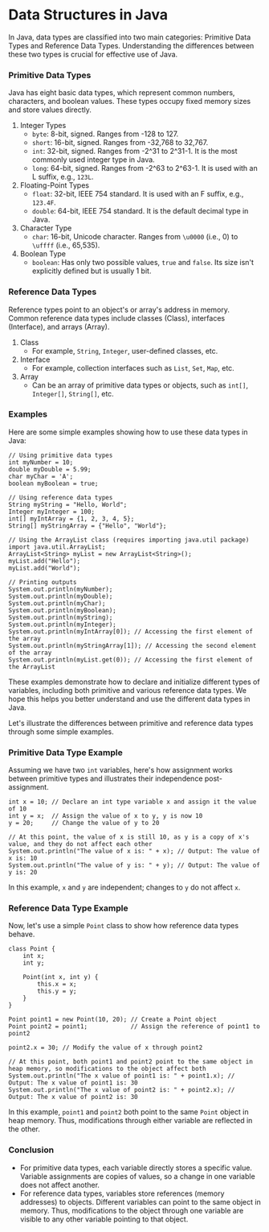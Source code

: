 

# Data Structures in Java

In Java, data types are classified into two main categories: Primitive Data Types and Reference Data Types. Understanding the differences between these two types is crucial for effective use of Java.

### Primitive Data Types

Java has eight basic data types, which represent common numbers, characters, and boolean values. These types occupy fixed memory sizes and store values directly.

1. Integer Types
   - `byte`: 8-bit, signed. Ranges from -128 to 127.
   - `short`: 16-bit, signed. Ranges from -32,768 to 32,767.
   - `int`: 32-bit, signed. Ranges from -2^31 to 2^31-1. It is the most commonly used integer type in Java.
   - `long`: 64-bit, signed. Ranges from -2^63 to 2^63-1. It is used with an L suffix, e.g., `123L`.
2. Floating-Point Types
   - `float`: 32-bit, IEEE 754 standard. It is used with an F suffix, e.g., `123.4F`.
   - `double`: 64-bit, IEEE 754 standard. It is the default decimal type in Java.
3. Character Type
   - `char`: 16-bit, Unicode character. Ranges from `\u0000` (i.e., 0) to `\uffff` (i.e., 65,535).
4. Boolean Type
   - `boolean`: Has only two possible values, `true` and `false`. Its size isn't explicitly defined but is usually 1 bit.

### Reference Data Types

Reference types point to an object's or array's address in memory. Common reference data types include classes (Class), interfaces (Interface), and arrays (Array).

1. Class
   - For example, `String`, `Integer`, user-defined classes, etc.
2. Interface
   - For example, collection interfaces such as `List`, `Set`, `Map`, etc.
3. Array
   - Can be an array of primitive data types or objects, such as `int[]`, `Integer[]`, `String[]`, etc.

### Examples

Here are some simple examples showing how to use these data types in Java:

```
// Using primitive data types
int myNumber = 10;
double myDouble = 5.99;
char myChar = 'A';
boolean myBoolean = true;

// Using reference data types
String myString = "Hello, World";
Integer myInteger = 100;
int[] myIntArray = {1, 2, 3, 4, 5};
String[] myStringArray = {"Hello", "World"};

// Using the ArrayList class (requires importing java.util package)
import java.util.ArrayList;
ArrayList<String> myList = new ArrayList<String>();
myList.add("Hello");
myList.add("World");

// Printing outputs
System.out.println(myNumber);
System.out.println(myDouble);
System.out.println(myChar);
System.out.println(myBoolean);
System.out.println(myString);
System.out.println(myInteger);
System.out.println(myIntArray[0]); // Accessing the first element of the array
System.out.println(myStringArray[1]); // Accessing the second element of the array
System.out.println(myList.get(0)); // Accessing the first element of the ArrayList

```

These examples demonstrate how to declare and initialize different types of variables, including both primitive and various reference data types. We hope this helps you better understand and use the different data types in Java.

Let's illustrate the differences between primitive and reference data types through some simple examples.

### Primitive Data Type Example

Assuming we have two `int` variables, here's how assignment works between primitive types and illustrates their independence post-assignment.

```
int x = 10; // Declare an int type variable x and assign it the value of 10
int y = x;  // Assign the value of x to y, y is now 10
y = 20;     // Change the value of y to 20

// At this point, the value of x is still 10, as y is a copy of x's value, and they do not affect each other
System.out.println("The value of x is: " + x); // Output: The value of x is: 10
System.out.println("The value of y is: " + y); // Output: The value of y is: 20

```

In this example, `x` and `y` are independent; changes to `y` do not affect `x`.

### Reference Data Type Example

Now, let's use a simple `Point` class to show how reference data types behave.

```
class Point {
    int x;
    int y;

    Point(int x, int y) {
        this.x = x;
        this.y = y;
    }
}

Point point1 = new Point(10, 20); // Create a Point object
Point point2 = point1;            // Assign the reference of point1 to point2

point2.x = 30; // Modify the value of x through point2

// At this point, both point1 and point2 point to the same object in heap memory, so modifications to the object affect both
System.out.println("The x value of point1 is: " + point1.x); // Output: The x value of point1 is: 30
System.out.println("The x value of point2 is: " + point2.x); // Output: The x value of point2 is: 30

```

In this example, `point1` and `point2` both point to the same `Point` object in heap memory. Thus, modifications through either variable are reflected in the other.

### Conclusion

- For primitive data types, each variable directly stores a specific value. Variable assignments are copies of values, so a change in one variable does not affect another.
- For reference data types, variables store references (memory addresses) to objects. Different variables can point to the same object in memory. Thus, modifications to the object through one variable are visible to any other variable pointing to that object.
